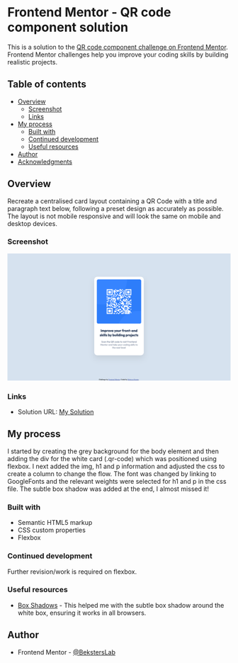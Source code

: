 # Frontend Mentor - QR code component solution

This is a solution to the [QR code component challenge on Frontend Mentor](https://www.frontendmentor.io/challenges/qr-code-component-iux_sIO_H). Frontend Mentor challenges help you improve your coding skills by building realistic projects.

## Table of contents

- [Overview](#overview)
  - [Screenshot](#screenshot)
  - [Links](#links)
- [My process](#my-process)
  - [Built with](#built-with)
  - [Continued development](#continued-development)
  - [Useful resources](#useful-resources)
- [Author](#author)
- [Acknowledgments](#acknowledgments)

## Overview

Recreate a centralised card layout containing a QR Code with a title and paragraph text below, following a preset design as accurately as possible. The layout is not mobile responsive and will look the same on mobile and desktop devices.

### Screenshot

![](./screenshot-solution.png)

### Links

- Solution URL: [My Solution](https://beksterslab.github.io/QR-code-component/)

## My process

I started by creating the grey background for the body element and then adding the div for the white card (.qr-code) which was positioned using flexbox.
I next added the img, h1 and p information and adjusted the css to create a column to change the flow.
The font was changed by linking to GoogleFonts and the relevant weights were selected for h1 and p in the css file.
The subtle box shadow was added at the end, I almost missed it!

### Built with

- Semantic HTML5 markup
- CSS custom properties
- Flexbox

### Continued development

Further revision/work is required on flexbox.

### Useful resources

- [Box Shadows](https://www.xul.fr/en/css/box-shadow.php) - This helped me with the subtle box shadow around the white box, ensuring it works in all browsers.

## Author

- Frontend Mentor - [@BekstersLab](https://www.frontendmentor.io/profile/BekstersLab)
